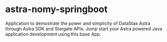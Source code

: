 # astra-nomy-springboot
Application to demostrate the power and simplicity of DataStax Astra through Astra SDK and Stargate APIs. Jump start your Astra powered Java application development 
using this base App.
